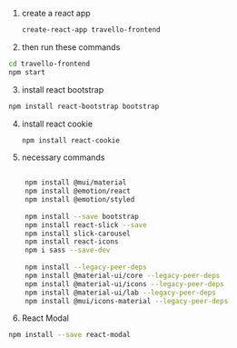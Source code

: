 1. create a react app
    ```bash
   create-react-app travello-frontend
   ```
2. then run these commands 
```bash   
cd travello-frontend
npm start
```
3. install react bootstrap 
```bash
npm install react-bootstrap bootstrap
```
4. install react cookie
    ```bash
   npm install react-cookie
   ``` 
5. necessary commands
```bash
  
    npm install @mui/material
    npm install @emotion/react
    npm install @emotion/styled
  
    npm install --save bootstrap 
    npm install react-slick --save 
    npm install slick-carousel
    npm install react-icons
    npm i sass --save-dev
  
    npm install --legacy-peer-deps
    npm install @material-ui/core --legacy-peer-deps 
    npm install @material-ui/icons --legacy-peer-deps 
    npm install @material-ui/lab --legacy-peer-deps
    npm install @mui/icons-material --legacy-peer-deps
```

6. React Modal
```bash
npm install --save react-modal
```